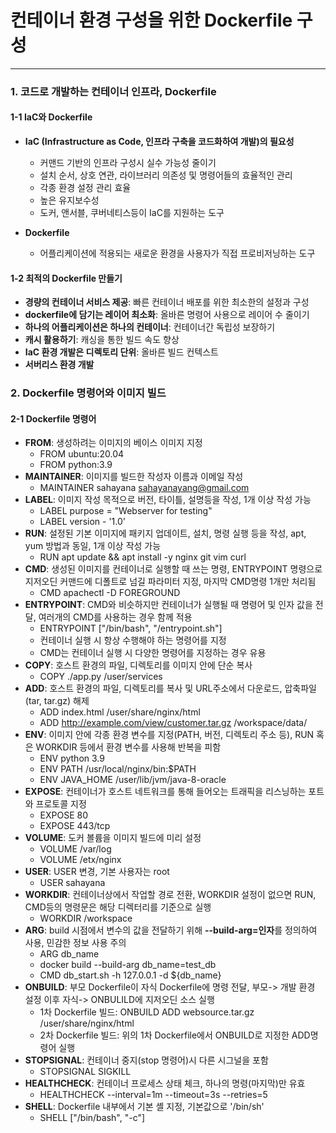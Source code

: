 # 컨테이너 환경 구성을 위한 Dockerfile 구성
---

### 1. 코드로 개발하는 컨테이너 인프라, Dockerfile



#### 1-1 IaC와 Dockerfile

 - **IaC (Infrastructure as Code, 인프라 구축을 코드화하여 개발)의 필요성**
    - 커맨드 기반의 인프라 구성시 실수 가능성 줄이기
    - 설치 순서, 상호 연관, 라이브러리 의존성 및 명령어들의 효율적인 관리
    - 각종 환경 설정 관리 효율
    - 높은 유지보수성
    - 도커, 앤서블, 쿠버네티스등이 IaC를 지원하는 도구

 - **Dockerfile**
    - 어플리케이션에 적용되는 새로운 환경을 사용자가 직접 프로비저닝하는 도구


#### 1-2 최적의 Dockerfile 만들기

 - **경량의 컨테이너 서비스 제공**: 빠른 컨테이너 배포를 위한 최소한의 설정과 구성
 - **dockerfile에 담기는 레이어 최소화**: 올바른 명령어 사용으로 레이어 수 줄이기
 - **하나의 어플리케이션은 하나의 컨테이너**: 컨테이너간 독립성 보장하기
 - **캐시 활용하기**: 캐싱을 통한 빌드 속도 향상
 - **IaC 환경 개발은 디렉토리 단위**: 올바른 빌드 컨텍스트
 - **서버리스 환경 개발**



### 2. Dockerfile 명령어와 이미지 빌드


#### 2-1 Dockerfile 명령어

 - **FROM**: 생성하려는 이미지의 베이스 이미지 지정
    - FROM ubuntu:20.04
    - FROM python:3.9<br>
 - **MAINTAINER**: 이미지를 빌드한 작성자 이름과 이메일 작성
    - MAINTAINER sahayana <sahayanayang@gmail.com><br>
 - **LABEL**: 이미지 작성 목적으로 버전, 타이틀, 설명등을 작성, 1개 이상 작성 가능
    - LABEL purpose = "Webserver for testing"
    - LABEL version - '1.0'<br>
 - **RUN**: 설정된 기본 이미지에 패키지 업데이트, 설치, 명령 실행 등을 작성, apt, yum 방법과 동일, 1개 이상 작성 가능
    - RUN apt update && apt install -y nginx git vim curl<br>
 - **CMD**: 생성된 이미지를 컨테이너로 실행할 때 쓰는 명령, ENTRYPOINT 명령으로 지저오딘 커맨드에 디폴트로 넘길 파라미터 지정, 마지막 CMD명령 1개만 처리됨
    - CMD apachectl -D FOREGROUND<br>
 - **ENTRYPOINT**: CMD와 비슷하지만 컨테이너가 실행될 때 명령어 및 인자 값을 전달, 여러개의 CMD를 사용하는 경우 함께 적용
    - ENTRYPOINT ["/bin/bash", "/entrypoint.sh"]
    - 컨테이너 실행 시 항상 수행해야 하는 명령어를 지정
    - CMD는 컨테이너 실행 시 다양한 명령어를 지정하는 경우 유용<br>
 - **COPY**: 호스트 환경의 파일, 디렉토리를 이미지 안에 단순 복사
    - COPY ./app.py /user/services<br>
 - **ADD**: 호스트 환경의 파일, 디렉토리를 복사 및 URL주소에서 다운로드, 압축파일(tar, tar.gz) 해제 
    - ADD index.html /user/share/nginx/html
    - ADD http://example.com/view/customer.tar.gz /workspace/data/<br>
 - **ENV**: 이미지 안에 각종 환경 변수를 지정(PATH, 버전, 디렉토리 주소 등), RUN 혹은 WORKDIR 등에서 환경 변수를 사용해 반복을 피함
    - ENV python 3.9
    - ENV PATH /usr/local/nginx/bin:$PATH
    - ENV JAVA_HOME /user/lib/jvm/java-8-oracle<br>
 - **EXPOSE**: 컨테이너가 호스트 네트워크를 통해 들어오는 트래픽을 리스닝하는 포트와 프로토콜 지정
    - EXPOSE 80
    - EXPOSE 443/tcp<br>
 - **VOLUME**: 도커 볼륨을 이미지 빌드에 미리 설정
    - VOLUME /var/log
    - VOLUME /etx/nginx<br>
 - **USER**: USER 변경, 기본 사용자는 root
    - USER sahayana<br>
 - **WORKDIR**: 컨테이너상에서 작업할 경로 전환, WORKDIR 설정이 없으면 RUN, CMD등의 명령문은 해당 디렉터리를 기준으로 실행
    - WORKDIR /workspace<br>
 - **ARG**: build 시점에서 변수의 값을 전달하기 위해 **--build-arg=인자**를 정의하여 사용, 민감한 정보 사용 주의
    - ARG db_name
    - docker build --build-arg db_name=test_db
    - CMD db_start.sh -h 127.0.0.1 -d ${db_name}<br>
 - **ONBUILD**: 부모 Dockerfile이 자식 Dockerfile에 명령 전달, 부모-> 개발 환경 설정 이후 자식-> ONBULILD에 지저오딘 소스 실행 
    - 1차 Dockerfile 빌드: ONBUILD ADD websource.tar.gz /user/share/nginx/html
    - 2차 Dockerfile 빌드: 위의 1차 Dockerfile에서 ONBUILD로 지정한 ADD명령어 실행<br>
 - **STOPSIGNAL**: 컨테이너 중지(stop 명령어)시 다른 시그널을 포함
    - STOPSIGNAL SIGKILL<br>
 - **HEALTHCHECK**: 컨테이너 프로세스 상태 체크, 하나의 명령(마지막)만 유효
    - HEALTHCHECK --interval=1m --timeout=3s --retries=5<br>
 - **SHELL**: Dockerfile 내부에서 기본 셸 지정, 기본값으로 '/bin/sh'
    - SHELL ["/bin/bash", "-c"]<br>